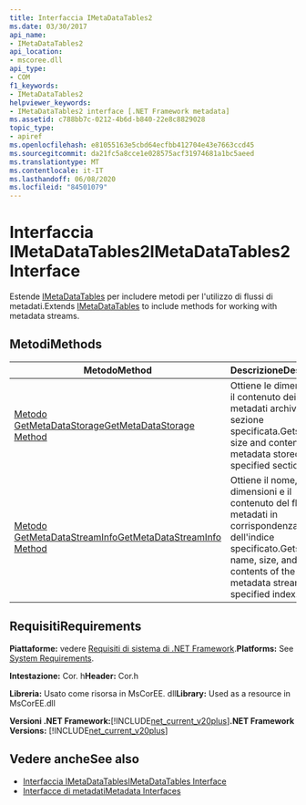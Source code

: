```yaml
---
title: Interfaccia IMetaDataTables2
ms.date: 03/30/2017
api_name:
- IMetaDataTables2
api_location:
- mscoree.dll
api_type:
- COM
f1_keywords:
- IMetaDataTables2
helpviewer_keywords:
- IMetaDataTables2 interface [.NET Framework metadata]
ms.assetid: c788bb7c-0212-4b6d-b840-22e8c8829028
topic_type:
- apiref
ms.openlocfilehash: e81055163e5cbd64ecfbb412704e43e7663ccd45
ms.sourcegitcommit: da21fc5a8cce1e028575acf31974681a1bc5aeed
ms.translationtype: MT
ms.contentlocale: it-IT
ms.lasthandoff: 06/08/2020
ms.locfileid: "84501079"
---
```

# <a name="imetadatatables2-interface"></a><span data-ttu-id="9e62c-102">Interfaccia IMetaDataTables2</span><span class="sxs-lookup"><span data-stu-id="9e62c-102">IMetaDataTables2 Interface</span></span>
<span data-ttu-id="9e62c-103">Estende [IMetaDataTables](imetadatatables-interface.md) per includere metodi per l'utilizzo di flussi di metadati.</span><span class="sxs-lookup"><span data-stu-id="9e62c-103">Extends [IMetaDataTables](imetadatatables-interface.md) to include methods for working with metadata streams.</span></span>  
  
## <a name="methods"></a><span data-ttu-id="9e62c-104">Metodi</span><span class="sxs-lookup"><span data-stu-id="9e62c-104">Methods</span></span>  
  
|<span data-ttu-id="9e62c-105">Metodo</span><span class="sxs-lookup"><span data-stu-id="9e62c-105">Method</span></span>|<span data-ttu-id="9e62c-106">Descrizione</span><span class="sxs-lookup"><span data-stu-id="9e62c-106">Description</span></span>|  
|------------|-----------------|  
|[<span data-ttu-id="9e62c-107">Metodo GetMetaDataStorage</span><span class="sxs-lookup"><span data-stu-id="9e62c-107">GetMetaDataStorage Method</span></span>](imetadatatables2-getmetadatastorage-method.md)|<span data-ttu-id="9e62c-108">Ottiene le dimensioni e il contenuto dei metadati archiviati nella sezione specificata.</span><span class="sxs-lookup"><span data-stu-id="9e62c-108">Gets the size and contents of the metadata stored in the specified section.</span></span>|  
|[<span data-ttu-id="9e62c-109">Metodo GetMetaDataStreamInfo</span><span class="sxs-lookup"><span data-stu-id="9e62c-109">GetMetaDataStreamInfo Method</span></span>](imetadatatables2-getmetadatastreaminfo-method.md)|<span data-ttu-id="9e62c-110">Ottiene il nome, le dimensioni e il contenuto del flusso di metadati in corrispondenza dell'indice specificato.</span><span class="sxs-lookup"><span data-stu-id="9e62c-110">Gets the name, size, and contents of the metadata stream at the specified index.</span></span>|  
  
## <a name="requirements"></a><span data-ttu-id="9e62c-111">Requisiti</span><span class="sxs-lookup"><span data-stu-id="9e62c-111">Requirements</span></span>  
 <span data-ttu-id="9e62c-112">**Piattaforme:** vedere [Requisiti di sistema di .NET Framework](../../get-started/system-requirements.md).</span><span class="sxs-lookup"><span data-stu-id="9e62c-112">**Platforms:** See [System Requirements](../../get-started/system-requirements.md).</span></span>  
  
 <span data-ttu-id="9e62c-113">**Intestazione:** Cor. h</span><span class="sxs-lookup"><span data-stu-id="9e62c-113">**Header:** Cor.h</span></span>  
  
 <span data-ttu-id="9e62c-114">**Libreria:** Usato come risorsa in MsCorEE. dll</span><span class="sxs-lookup"><span data-stu-id="9e62c-114">**Library:** Used as a resource in MsCorEE.dll</span></span>  
  
 <span data-ttu-id="9e62c-115">**Versioni .NET Framework:**[!INCLUDE[net_current_v20plus](../../../../includes/net-current-v20plus-md.md)]</span><span class="sxs-lookup"><span data-stu-id="9e62c-115">**.NET Framework Versions:** [!INCLUDE[net_current_v20plus](../../../../includes/net-current-v20plus-md.md)]</span></span>  
  
## <a name="see-also"></a><span data-ttu-id="9e62c-116">Vedere anche</span><span class="sxs-lookup"><span data-stu-id="9e62c-116">See also</span></span>

- [<span data-ttu-id="9e62c-117">Interfaccia IMetaDataTables</span><span class="sxs-lookup"><span data-stu-id="9e62c-117">IMetaDataTables Interface</span></span>](imetadatatables-interface.md)
- [<span data-ttu-id="9e62c-118">Interfacce di metadati</span><span class="sxs-lookup"><span data-stu-id="9e62c-118">Metadata Interfaces</span></span>](metadata-interfaces.md)
